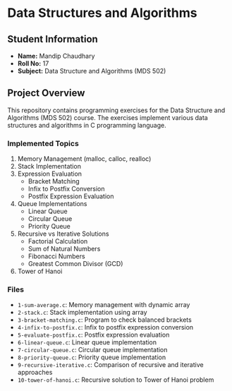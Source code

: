 # Data Structures and Algorithms

## Student Information
- **Name:** Mandip Chaudhary
- **Roll No:** 17
- **Subject:** Data Structure and Algorithms (MDS 502)

## Project Overview
This repository contains programming exercises for the Data Structure and Algorithms (MDS 502) course. The exercises implement various data structures and algorithms in C programming language.

### Implemented Topics
1. Memory Management (malloc, calloc, realloc)
2. Stack Implementation
3. Expression Evaluation
   - Bracket Matching
   - Infix to Postfix Conversion
   - Postfix Expression Evaluation
4. Queue Implementations
   - Linear Queue
   - Circular Queue
   - Priority Queue
5. Recursive vs Iterative Solutions
   - Factorial Calculation
   - Sum of Natural Numbers
   - Fibonacci Numbers
   - Greatest Common Divisor (GCD)
6. Tower of Hanoi

### Files
- `1-sum-average.c`: Memory management with dynamic array
- `2-stack.c`: Stack implementation using array
- `3-bracket-matching.c`: Program to check balanced brackets
- `4-infix-to-postfix.c`: Infix to postfix expression conversion
- `5-evaluate-postfix.c`: Postfix expression evaluation
- `6-linear-queue.c`: Linear queue implementation
- `7-circular-queue.c`: Circular queue implementation
- `8-priority-queue.c`: Priority queue implementation
- `9-recursive-iterative.c`: Comparison of recursive and iterative approaches
- `10-tower-of-hanoi.c`: Recursive solution to Tower of Hanoi problem